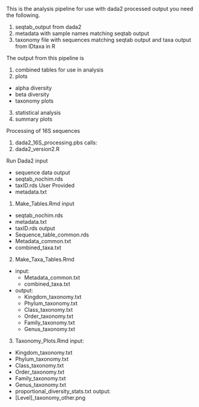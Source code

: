 This is the analysis pipeline for use with dada2 processed output 
you need the following. 
1) seqtab_output from dada2
2) metadata with sample names matching seqtab output
3) taxonomy file with sequences matching seqtab output and taxa output from IDtaxa in R

The output from this pipeline is
1) combined tables for use in analysis
2) plots
 - alpha diversity
 - beta diversity
 - taxonomy plots
3) statistical analysis
4) summary plots

Processing of 16S sequences
1) dada2_16S_processing.pbs
calls:
2) dada2_version2.R

Run Dada2
input
- sequence data
output
- seqtab_nochim.rds
- taxID.rds
User Provided
- metadata.txt

1) Make_Tables.Rmd
input
- seqtab_nochim.rds
- metadata.txt
- taxID.rds
output
- Sequence_table_common.rds
- Metadata_common.txt
- combined_taxa.txt

2) Make_Taxa_Tables.Rmd
- input: 	
  - Metadata_common.txt
  - combined_taxa.txt
- output:	
  - Kingdom_taxonomy.txt
  - Phylum_taxonomy.txt
  - Class_taxonomy.txt
  - Order_taxonomy.txt
  - Family_taxonomy.txt
  - Genus_taxonomy.txt

3) Taxonomy_Plots.Rmd
input:
- Kingdom_taxonomy.txt
- Phylum_taxonomy.txt
- Class_taxonomy.txt
- Order_taxonomy.txt
- Family_taxonomy.txt
- Genus_taxonomy.txt
- proportional_diversity_stats.txt
output:	
- [Level]_taxonomy_other.png